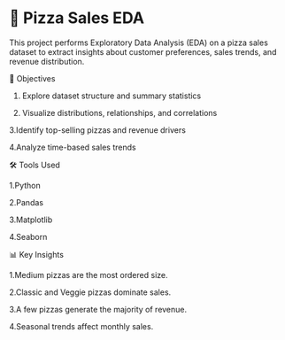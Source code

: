 # 🍕 Pizza Sales EDA

This project performs Exploratory Data Analysis (EDA) on a pizza sales dataset to extract insights about customer preferences, sales trends, and revenue distribution.

📌 Objectives
   1. Explore dataset structure and summary statistics
    
   2. Visualize distributions, relationships, and correlations

  3.Identify top-selling pizzas and revenue drivers
  
  4.Analyze time-based sales trends

🛠️ Tools Used

  1.Python
  
  2.Pandas
  
  3.Matplotlib
  
  4.Seaborn

📊 Key Insights

  1.Medium pizzas are the most ordered size.
  
  2.Classic and Veggie pizzas dominate sales.
  
  3.A few pizzas generate the majority of revenue.
  
  4.Seasonal trends affect monthly sales.
